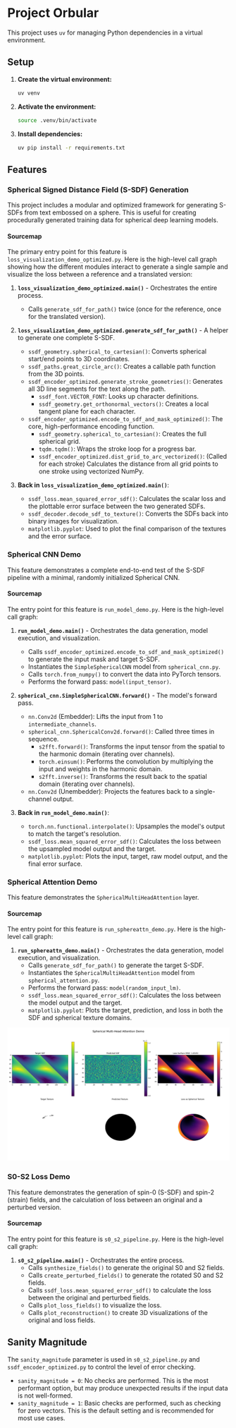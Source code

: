 # Project Orbular

This project uses `uv` for managing Python dependencies in a virtual environment.

## Setup

1.  **Create the virtual environment:**
    ```bash
    uv venv
    ```

2.  **Activate the environment:**
    ```bash
    source .venv/bin/activate
    ```

3.  **Install dependencies:**
    ```bash
    uv pip install -r requirements.txt
    ```

## Features

### Spherical Signed Distance Field (S-SDF) Generation

This project includes a modular and optimized framework for generating S-SDFs from text embossed on a sphere. This is useful for creating procedurally generated training data for spherical deep learning models.

#### Sourcemap

The primary entry point for this feature is `loss_visualization_demo_optimized.py`. Here is the high-level call graph showing how the different modules interact to generate a single sample and visualize the loss between a reference and a translated version:

1.  **`loss_visualization_demo_optimized.main()`** - Orchestrates the entire process.
    *   Calls `generate_sdf_for_path()` twice (once for the reference, once for the translated version).

2.  **`loss_visualization_demo_optimized.generate_sdf_for_path()`** - A helper to generate one complete S-SDF.
    *   `ssdf_geometry.spherical_to_cartesian()`: Converts spherical start/end points to 3D coordinates.
    *   `ssdf_paths.great_circle_arc()`: Creates a callable path function from the 3D points.
    *   `ssdf_encoder_optimized.generate_stroke_geometries()`: Generates all 3D line segments for the text along the path.
        *   `ssdf_font.VECTOR_FONT`: Looks up character definitions.
        *   `ssdf_geometry.get_orthonormal_vectors()`: Creates a local tangent plane for each character.
    *   `ssdf_encoder_optimized.encode_to_sdf_and_mask_optimized()`: The core, high-performance encoding function.
        *   `ssdf_geometry.spherical_to_cartesian()`: Creates the full spherical grid.
        *   `tqdm.tqdm()`: Wraps the stroke loop for a progress bar.
        *   `ssdf_encoder_optimized.dist_grid_to_arc_vectorized()`: (Called for each stroke) Calculates the distance from all grid points to one stroke using vectorized NumPy.

3.  **Back in `loss_visualization_demo_optimized.main()`**:
    *   `ssdf_loss.mean_squared_error_sdf()`: Calculates the scalar loss and the plottable error surface between the two generated SDFs.
    *   `ssdf_decoder.decode_sdf_to_texture()`: Converts the SDFs back into binary images for visualization.
    *   `matplotlib.pyplot`: Used to plot the final comparison of the textures and the error surface.

### Spherical CNN Demo

This feature demonstrates a complete end-to-end test of the S-SDF pipeline with a minimal, randomly initialized Spherical CNN.

#### Sourcemap

The entry point for this feature is `run_model_demo.py`. Here is the high-level call graph:

1.  **`run_model_demo.main()`** - Orchestrates the data generation, model execution, and visualization.
    *   Calls `ssdf_encoder_optimized.encode_to_sdf_and_mask_optimized()` to generate the input mask and target S-SDF.
    *   Instantiates the `SimpleSphericalCNN` model from `spherical_cnn.py`.
    *   Calls `torch.from_numpy()` to convert the data into PyTorch tensors.
    *   Performs the forward pass: `model(input_tensor)`.

2.  **`spherical_cnn.SimpleSphericalCNN.forward()`** - The model's forward pass.
    *   `nn.Conv2d` (Embedder): Lifts the input from 1 to `intermediate_channels`.
    *   `spherical_cnn.SphericalConv2d.forward()`: Called three times in sequence.
        *   `s2fft.forward()`: Transforms the input tensor from the spatial to the harmonic domain (iterating over channels).
        *   `torch.einsum()`: Performs the convolution by multiplying the input and weights in the harmonic domain.
        *   `s2fft.inverse()`: Transforms the result back to the spatial domain (iterating over channels).
    *   `nn.Conv2d` (Unembedder): Projects the features back to a single-channel output.

3.  **Back in `run_model_demo.main()`**:
    *   `torch.nn.functional.interpolate()`: Upsamples the model's output to match the target's resolution.
    *   `ssdf_loss.mean_squared_error_sdf()`: Calculates the loss between the upsampled model output and the target.
    *   `matplotlib.pyplot`: Plots the input, target, raw model output, and the final error surface.

### Spherical Attention Demo

This feature demonstrates the `SphericalMultiHeadAttention` layer.

#### Sourcemap

The entry point for this feature is `run_sphereattn_demo.py`. Here is the high-level call graph:

1.  **`run_sphereattn_demo.main()`** - Orchestrates the data generation, model execution, and visualization.
    *   Calls `generate_sdf_for_path()` to generate the target S-SDF.
    *   Instantiates the `SphericalMultiHeadAttention` model from `spherical_attention.py`.
    *   Performs the forward pass: `model(random_input_lm)`.
    *   `ssdf_loss.mean_squared_error_sdf()`: Calculates the loss between the model output and the target.
    *   `matplotlib.pyplot`: Plots the target, prediction, and loss in both the SDF and spherical texture domains.

![Spherical Attention Demo Output](sphereattn_demo_output.png)

### S0-S2 Loss Demo

This feature demonstrates the generation of spin-0 (S-SDF) and spin-2 (strain) fields, and the calculation of loss between an original and a perturbed version.

#### Sourcemap

The entry point for this feature is `s0_s2_pipeline.py`. Here is the high-level call graph:

1.  **`s0_s2_pipeline.main()`** - Orchestrates the entire process.
    *   Calls `synthesize_fields()` to generate the original S0 and S2 fields.
    *   Calls `create_perturbed_fields()` to generate the rotated S0 and S2 fields.
    *   Calls `ssdf_loss.mean_squared_error_sdf()` to calculate the loss between the original and perturbed fields.
    *   Calls `plot_loss_fields()` to visualize the loss.
    *   Calls `plot_reconstruction()` to create 3D visualizations of the original and loss fields.

## Sanity Magnitude

The `sanity_magnitude` parameter is used in `s0_s2_pipeline.py` and `ssdf_encoder_optimized.py` to control the level of error checking.

*   `sanity_magnitude = 0`: No checks are performed. This is the most performant option, but may produce unexpected results if the input data is not well-formed.
*   `sanity_magnitude = 1`: Basic checks are performed, such as checking for zero vectors. This is the default setting and is recommended for most use cases.

